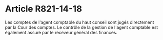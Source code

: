 # Article R821-14-18

<p>Les comptes de l'agent comptable du haut conseil sont jugés directement par la Cour des comptes. Le contrôle de la gestion de l'agent comptable est également assuré par le receveur général des finances. </p>
